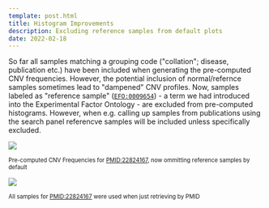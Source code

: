 ```yaml
---
template: post.html
title: Histogram Improvements
description: Excluding reference samples from default plots
date: 2022-02-18
---
```


So far all samples matching a grouping code ("collation"; disease, publication etc.)
have been included when generating the pre-computed CNV frequencies. However, the
potential inclusion of normal/refernce samples sometimes lead to "dampened" CNV
profiles. Now, samples labeled as "reference sample" ([`EFO:0009654`](http://www.ebi.ac.uk/efo/EFO_0009654)) - 
a term we had introduced into the Experimental Factor Ontology - are excluded from
pre-computed histograms. However, when e.g. calling up samples from publications
using the search panel referencve samples will be included unless specifically excluded.

![](http://progenetix.org/services/collationplots/?datasetIds=progenetix&filters=PMID:22824167)
<div style="font-size:  0.8em;">Pre-computed CNV Frequencies for <a href="http://progenetix.org/publication/?filters=PMID:22824167">PMID:22824167</a>, now ommitting reference samples by default</div>

<!--more-->

![](http://progenetix.org/services/samplesplot?datasetIds=progenetix&filters=PMID:22824167&plotType=histoplot)
<div style="font-size:  0.8em;">All samples for <a href="http://progenetix.org/publication/?filters=PMID:22824167">PMID:22824167</a> were used when just retrieving by PMID</div>


